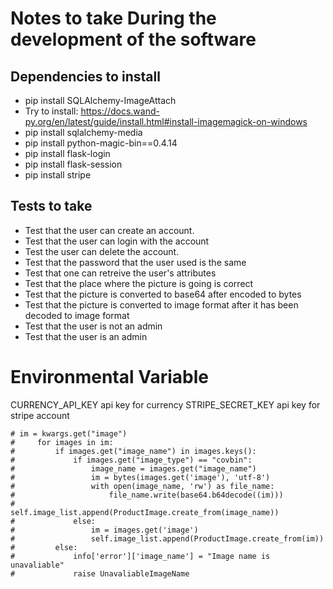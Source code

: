# Notes to take During the development of the software

## Dependencies to install
- pip install SQLAlchemy-ImageAttach
- Try to install:
  https://docs.wand-py.org/en/latest/guide/install.html#install-imagemagick-on-windows
- pip install sqlalchemy-media
- pip install python-magic-bin==0.4.14
- pip install flask-login
- pip install flask-session
- pip install stripe

## Tests to take
- Test that the user can create an account.
- Test that the user can login with the account
- Test the user can delete the account.
- Test that the password that the user used is the same
- Test that one can retreive the user's attributes
- Test that the place where the picture is going is correct
- Test that the picture is converted to base64 after encoded to bytes
- Test that the picture is converted to image format after it has been decoded to image format
- Test that the user is not an admin
- Test that the user is an admin


# Environmental Variable
CURRENCY_API_KEY api key for currency
STRIPE_SECRET_KEY api key for stripe account


    # im = kwargs.get("image")
    #     for images in im:
    #         if images.get("image_name") in images.keys():
    #             if images.get("image_type") == "covbin":
    #                 image_name = images.get("image_name")
    #                 im = bytes(images.get('image'), 'utf-8')
    #                 with open(image_name, 'rw') as file_name:
    #                     file_name.write(base64.b64decode((im)))
    #                 self.image_list.append(ProductImage.create_from(image_name))
    #             else:
    #                 im = images.get('image')
    #                 self.image_list.append(ProductImage.create_from(im))
    #         else:
    #             info['error']['image_name'] = "Image name is unavaliable"
    #             raise UnavaliableImageName
